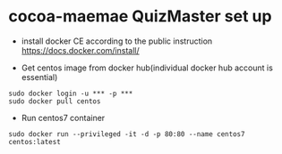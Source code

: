 # cocoa-maemae QuizMaster set up

* install docker CE according to the public instruction<br>
https://docs.docker.com/install/

* Get centos image from docker hub(individual docker hub account is essential)
```
sudo docker login -u *** -p ***
sudo docker pull centos
```

* Run centos7 container
```
sudo docker run --privileged -it -d -p 80:80 --name centos7 centos:latest
```
